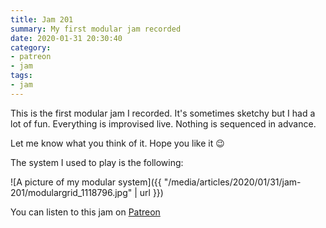 ```yaml
---
title: Jam 201
summary: My first modular jam recorded
date: 2020-01-31 20:30:40
category:
- patreon
- jam
tags:
- jam
---
```


This is the first modular jam I recorded. It's sometimes sketchy but I had a lot of fun.
Everything is improvised live. Nothing is sequenced in advance.

Let me know what you think of it. Hope you like it 😉

The system I used to play is the following:

![A picture of my modular system]({{ "/media/articles/2020/01/31/jam-201/modulargrid_1118796.jpg" | url }})

You can listen to this jam on [Patreon](https://www.patreon.com/posts/jam-201-33624070)
